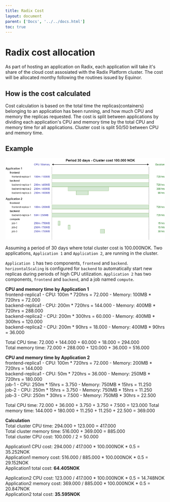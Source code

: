 ```yaml
---
title: Radix Cost
layout: document
parent: ['Docs', '../../docs.html']
toc: true
---
```


# Radix cost allocation

As part of hosting an application on Radix, each application will take it's share of the cloud cost assosiated with the Radix Platform cluster. The cost will be allocated monthy following the routines issued by Equinor.

## How is the cost calculated

Cost calculation is based on the total time the replicas(containers) belonging to an application has been running, and how much CPU and memory the replicas requested. The cost is split between applications by dividing each application's CPU and memory time by the total CPU and memory time for all applications.
Cluster cost is split 50/50 between CPU and memory time.

## Example

![Cost Calculation Example](radix-cost.png "Cost Calculation Example")

Assuming a period of 30 days where total cluster cost is 100.000NOK. Two applications, `Application 1` and `Application 2`, are running in the cluster.

`Application 1` has two components, `frontend` and `backend`. `horizontalScaling` is configured for `backend` to automatically start new replicas during periods of high CPU utilization. `Application 2` has two components, `frontend` and `backend`, and a job named `compute`.

**CPU and memory time by Application 1**  
frontend-replica1 - CPU: 100m * 720hrs = 72.000 - Memory: 100MB * 720hrs = 72.000  
backend-replica1 - CPU: 200m * 720hrs = 144.000 - Memory: 400MB * 720hrs = 288.000  
backend-replica2 - CPU: 200m * 300hrs = 60.000 - Memory: 400MB * 300hrs = 120.000  
backend-replica2 - CPU: 200m * 90hrs = 18.000 - Memory: 400MB * 90hrs = 36.000  

Total CPU time: 72.000 + 144.000 + 60.000 + 18.000 = 294.000  
Total memory time: 72.000 + 288.000 + 120.000 + 36.000 = 516.000  

**CPU and memory time by Application 2**  
frontend-replica1 - CPU: 100m * 720hrs = 72.000 - Memory: 200MB * 720hrs = 144.000  
backend-replica1 - CPU: 50m * 720hrs = 36.000 - Memory: 250MB * 720hrs = 180.000  
job-1 - CPU: 250m * 15hrs = 3.750 - Memory: 750MB * 15hrs = 11.250  
job-2 - CPU: 250m * 15hrs = 3.750 - Memory: 750MB * 15hrs = 11.250  
job-3 - CPU: 250m * 30hrs = 7.500 - Memory: 750MB * 30hrs = 22.500  

Total CPU time: 72.000 + 36.000 + 3.750 + 3.750 + 7.500 = 123.000
Total memory time: 144.000 + 180.000 + 11.250 + 11.250 + 22.500 = 369.000

**Calculation**  
Total cluster CPU time: 294.000 + 123.000 = 417.000  
Total cluster memory time: 516.000 + 369.000 = 885.000  
Total cluster CPU cost: 100.000 / 2 = 50.000  

Application1 CPU cost: 294.000 / 417.000 * 100.000NOK * 0.5 = 35.252NOK  
Application1 memory cost: 516.000 / 885.000 * 100.000NOK * 0.5 = 29.152NOK  
Application1 total cost: **64.405NOK**  

Application2 CPU cost: 123.000 / 417.000 * 100.000NOK * 0.5 = 14.748NOK  
Application2 memory cost: 369.000 / 885.000 * 100.000NOK * 0.5 = 20.847NOK  
Application2 total cost: **35.595NOK**  

